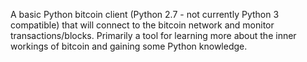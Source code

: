 A basic Python bitcoin client (Python 2.7 - not currently Python 3 compatible) that will connect to the bitcoin network and monitor transactions/blocks.  Primarily a tool for learning more about the inner workings of bitcoin and gaining some Python knowledge.